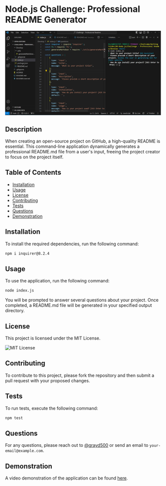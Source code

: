 # Node.js Challenge: Professional README Generator

![App Usage Image](/Develop/images/PRG%20Screenshot.jpg)

## Description

When creating an open-source project on GitHub, a high-quality README is essential. This command-line application dynamically generates a professional README.md file from a user's input, freeing the project creator to focus on the project itself.

## Table of Contents

- [Installation](#installation)
- [Usage](#usage)
- [License](#license)
- [Contributing](#contributing)
- [Tests](#tests)
- [Questions](#questions)
- [Demonstration](#demonstration)

## Installation

To install the required dependencies, run the following command:

```bash
npm i inquirer@8.2.4
```

## Usage

To use the application, run the following command:

```bash
node index.js
```

You will be prompted to answer several questions about your project. Once completed, a README.md file will be generated in your specified output directory.

## License

This project is licensed under the MIT License.

![MIT License](https://img.shields.io/badge/License-MIT-blue)

## Contributing

To contribute to this project, please fork the repository and then submit a pull request with your proposed changes.

## Tests

To run tests, execute the following command:

```bash
npm test
```

## Questions

For any questions, please reach out to [@grayd500](https://github.com/grayd500) or send an email to `your-email@example.com`.

## Demonstration

A video demonstration of the application can be found [here](https://share.vidyard.com/watch/sQxUXqkURzDrbA63yWXqyY?).

